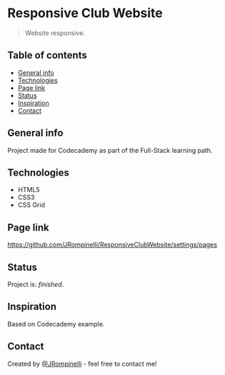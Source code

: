 # Responsive Club Website
> Website responsive.

## Table of contents
* [General info](#general-info)
* [Technologies](#technologies)
* [Page link](#page-link)
* [Status](#status)
* [Inspiration](#inspiration)
* [Contact](#contact)

## General info
Project made for Codecademy as part of the Full-Stack learning path.

## Technologies
* HTML5
* CSS3
* CSS Grid

## Page link
https://github.com/JRompinelli/ResponsiveClubWebsite/settings/pages

## Status
Project is: _finished_.

## Inspiration
Based on Codecademy example.

## Contact
Created by [@JRompinelli](https://github.com/JRompinelli) - feel free to contact me!
